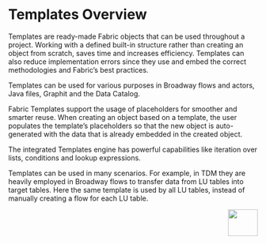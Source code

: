 # Templates Overview

Templates are ready-made Fabric objects that can be used throughout a project. Working with a defined built-in structure rather than creating an object from scratch, saves time and increases efficiency. Templates can also reduce implementation errors since they use and embed the correct methodologies and Fabric’s best practices.

Templates can be used for various purposes in Broadway flows and actors, Java files, Graphit and the Data Catalog.

Fabric Templates support the usage of placeholders for smoother and smarter reuse. When creating an object based on a template, the user populates the template’s placeholders so that the new object is auto-generated with the data that is already embedded in the created object.

The integrated Templates engine has powerful capabilities like iteration over lists, conditions and lookup expressions. 

Templates can be used in many scenarios. For example, in TDM they are heavily employed in Broadway flows to transfer data from LU tables into target tables. Here the same template is used by all LU tables, instead of manually creating a flow for each LU table. 




[<img align="right" width="60" height="54" src="/articles/images/Next.png">](02_create_and_edit_template.md)  

